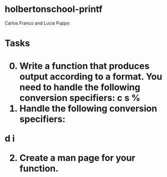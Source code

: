 # holbertonschool-printf
Carlos Franco and Lucia Puppo 
<h1> Tasks <h1>

0) Write a function that produces output according to a format.
 You need to handle the following conversion specifiers:
c
s
%
1) Handle the following conversion specifiers:

d
i

2) Create a man page for your function.
